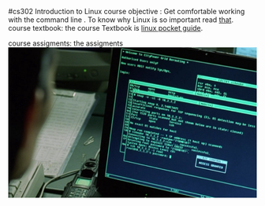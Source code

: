 #cs302 Introduction to Linux 
course objective :
Get comfortable working with the command line .
To know why Linux is so important read [that](http://readwrite.com/2014/08/20/linux-jobs-demand-certification).
course textbook:
the course Textbook is [linux pocket guide](http://www.doc-developpement-durable.org/file/Projets-informatiques/cours-&-manuels-informatiques/Linux/Linux_Pocket_Guide.pdf).

course assigments:
the assigments 
![cs302-Introduction-to-Linux](https://github.com/ibrahimelbanna/cs302/blob/master/Introduction%20to%20linux%20.jpeg
"Introduction to linux ")  
